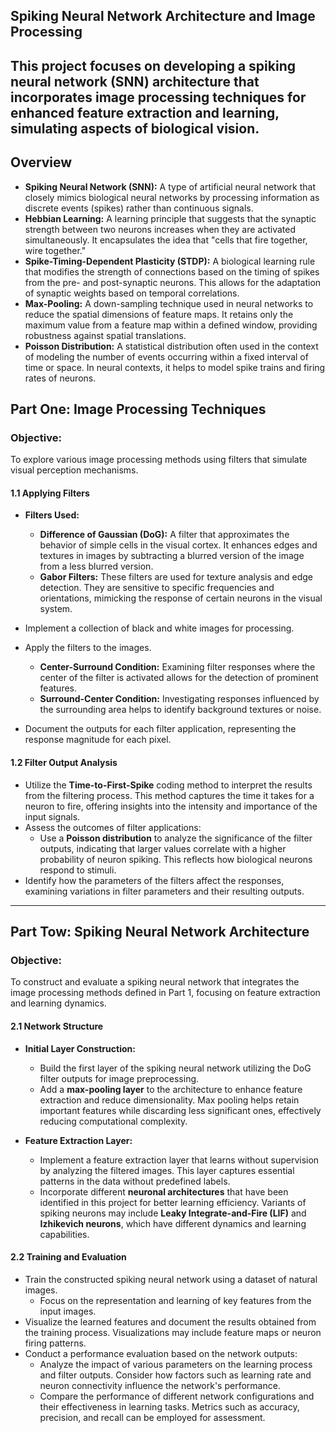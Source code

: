 ## Spiking Neural Network Architecture and Image Processing
This project focuses on developing a spiking neural network (SNN) architecture that incorporates image processing techniques for enhanced feature extraction and learning, simulating aspects of biological vision.
---
## Overview
- **Spiking Neural Network (SNN):** A type of artificial neural network that closely mimics biological neural networks by processing information as discrete events (spikes) rather than continuous signals.
- **Hebbian Learning:** A learning principle that suggests that the synaptic strength between two neurons increases when they are activated simultaneously. It encapsulates the idea that "cells that fire together, wire together."
- **Spike-Timing-Dependent Plasticity (STDP):** A biological learning rule that modifies the strength of connections based on the timing of spikes from the pre- and post-synaptic neurons. This allows for the adaptation of synaptic weights based on temporal correlations.
- **Max-Pooling:** A down-sampling technique used in neural networks to reduce the spatial dimensions of feature maps. It retains only the maximum value from a feature map within a defined window, providing robustness against spatial translations.
- **Poisson Distribution:** A statistical distribution often used in the context of modeling the number of events occurring within a fixed interval of time or space. In neural contexts, it helps to model spike trains and firing rates of neurons.

## Part One: **Image Processing Techniques**

### **Objective:** 
To explore various image processing methods using filters that simulate visual perception mechanisms.

#### **1.1 Applying Filters**
- **Filters Used:**
  - **Difference of Gaussian (DoG):** A filter that approximates the behavior of simple cells in the visual cortex. It enhances edges and textures in images by subtracting a blurred version of the image from a less blurred version.
  - **Gabor Filters:** These filters are used for texture analysis and edge detection. They are sensitive to specific frequencies and orientations, mimicking the response of certain neurons in the visual system.

- Implement a collection of black and white images for processing.
- Apply the filters to the images.
  - **Center-Surround Condition:** Examining filter responses where the center of the filter is activated allows for the detection of prominent features.
  - **Surround-Center Condition:** Investigating responses influenced by the surrounding area helps to identify background textures or noise.
- Document the outputs for each filter application, representing the response magnitude for each pixel.

#### **1.2 Filter Output Analysis**
- Utilize the **Time-to-First-Spike** coding method to interpret the results from the filtering process. This method captures the time it takes for a neuron to fire, offering insights into the intensity and importance of the input signals.
- Assess the outcomes of filter applications:
  - Use a **Poisson distribution** to analyze the significance of the filter outputs, indicating that larger values correlate with a higher probability of neuron spiking. This reflects how biological neurons respond to stimuli.
- Identify how the parameters of the filters affect the responses, examining variations in filter parameters and their resulting outputs.

---

## Part Tow: **Spiking Neural Network Architecture**

### **Objective:** 
To construct and evaluate a spiking neural network that integrates the image processing methods defined in Part 1, focusing on feature extraction and learning dynamics.

#### **2.1 Network Structure**
- **Initial Layer Construction:**
  - Build the first layer of the spiking neural network utilizing the DoG filter outputs for image preprocessing.
  - Add a **max-pooling layer** to the architecture to enhance feature extraction and reduce dimensionality. Max pooling helps retain important features while discarding less significant ones, effectively reducing computational complexity.

- **Feature Extraction Layer:**
  - Implement a feature extraction layer that learns without supervision by analyzing the filtered images. This layer captures essential patterns in the data without predefined labels.
  - Incorporate different **neuronal architectures** that have been identified in this project for better learning efficiency. Variants of spiking neurons may include **Leaky Integrate-and-Fire (LIF)** and **Izhikevich neurons**, which have different dynamics and learning capabilities.

#### **2.2 Training and Evaluation**
- Train the constructed spiking neural network using a dataset of natural images.
  - Focus on the representation and learning of key features from the input images.
- Visualize the learned features and document the results obtained from the training process. Visualizations may include feature maps or neuron firing patterns.
- Conduct a performance evaluation based on the network outputs:
  - Analyze the impact of various parameters on the learning process and filter outputs. Consider how factors such as learning rate and neuron connectivity influence the network's performance.
  - Compare the performance of different network configurations and their effectiveness in learning tasks. Metrics such as accuracy, precision, and recall can be employed for assessment.
